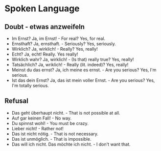 # Spoken Language

## Doubt - etwas anzweifeln

-  Im Ernst? Ja, im Ernst! - For real? Yes, for real.
-  Ernsthaft? Ja, ernsthaft. - Seriously? Yes, seriously.
-  Wirklich? Ja, wirklich! - Really? Yes, really!
-  Echt? Ja, echt! Really. Yes really!
-  Wirklich wahr? Ja, wirklich! - (Is that) really true? Yes, really!
-  Tatsächlich? Ja, wriklich! - Really (lit. indeed)? Yes, really!
-  Meinst du das ernst? Ja, ich meine es ernst. - Are you serious? Yes, I'm serious.
-  Ist das dein Ernst? Ja, das ist mein voller Ernst. - Are you serious? Yes, I'm totally serious.

## Refusal

-  Das geht überhaupt nicht. - That is not possible at all.
-  Auf gar keinen Fall! - No way.
-  Du spinnst wohl! - You must be crazy.
-  Lieber nicht! - Rather not!
-  Das ist nicht nötig. - That is not necessary.
-  Das ist unmöglich. - That is impossible.
-  Das will ich nicht. Das möchte ich nicht. - I don't want that.



